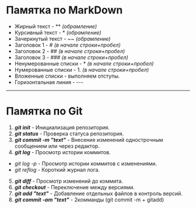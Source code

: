# Памятка по **MarkDown**

* Жирный текст - **                     *(обрамление)*
* Курсивный текст - *                   *(обрамление)*
* Зачеркнутый текст - ~~                *(обрамление)*
* Заголовок 1 - #                       *(в начале строки+пробел)*
* Заголовок 2 - ##                      *(в начале строки+пробел)*
* Заголовок 3 - ###                     *(в начале строки+пробел)* 
* Ненумерованные списки - *             *(в начале строки+пробел)*
* Нумерованные списки - 1.              *(в начале строки+пробел)*
* Вложенные списки - выполняем отступы.
* Горизонтальная линия -  ---


--- 

# Памятка по **Git**
1. ***git init*** - Инициализация репозитория.
2. ***git status*** - Проверка статуса репозитория.
3. ***git commit -m "text"*** - Внесение изменений однострочным сообщением или через редактор.
4. ***git log*** - Просмотр истории коммитов.
* *git log -p* - Просмотр истории коммитов с изменениями.
* *git reflog* - Короткий журнал лога.
5. ***git diff*** - Просмотр изменений до коммита.
6. ***git checkout*** - Переключение между версиями.
7. ***git add "text"*** - Добавление отдельных файлов в контроль версий.
8. ***git commit -am "text"*** - 2комманды (git commit -m + gitadd)